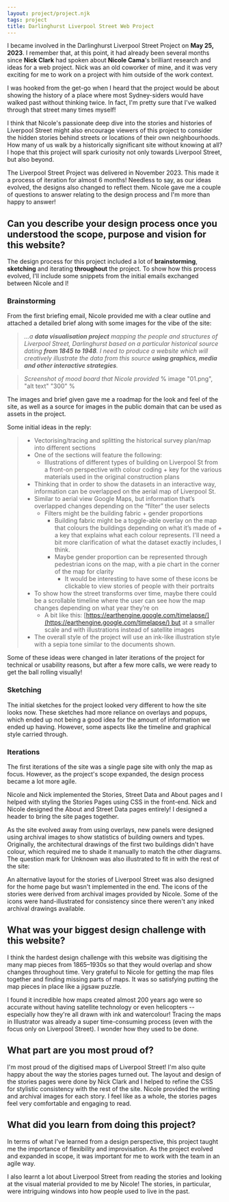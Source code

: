 ```yaml
---
layout: project/project.njk
tags: project
title: Darlinghurst Liverpool Street Web Project
---
```


[](/src/projects/darlo/LiverpoolStMapVideo.mp4)
I became involved in the Darlinghurst Liverpool Street Project on **May 25, 2023**.
I remember that, at this point, it had already been several months since **Nick Clark** had spoken about **Nicole Cama**'s brilliant research and ideas for a web project. Nick was an old coworker of mine, and it was very exciting for me to work on a project with him outside of the work context.

I was hooked from the get-go when I heard that the project would be about showing the history of a place where most Sydney-siders would have walked past without thinking twice. In fact, I'm pretty sure that I've walked through that street many times myself!

I think that Nicole's passionate deep dive into the stories and histories of Liverpool Street might also encourage viewers of this project to consider the hidden stories behind streets or locations of their own neighbourhoods. How many of us walk by a historically significant site without knowing at all? I hope that this project will spark curiosity not only towards Liverpool Street, but also beyond.

The Liverpool Street Project was delivered in November 2023. This made it a process of iteration for almost 6 months! Needless to say, as our ideas evolved, the designs also changed to reflect them. Nicole gave me a couple of questions to answer relating to the design process and I'm more than happy to answer!

## Can you describe your design process once you understood the scope, purpose and vision for this website?

The design process for this project included a lot of **brainstorming**, **sketching** and iterating **throughout** the project. To show how this process evolved, I'll include some snippets from the initial emails exchanged between Nicole and I!

### **Brainstorming**

From the first briefing email, Nicole provided me with a clear outline and attached a detailed brief along with some images for the vibe of the site:
> *...a **data visualisation project** mapping the people and structures of Liverpool Street, Darlinghurst based on a particular historical source dating **from 1845 to 1948**. I need to produce a website which will creatively illustrate the data from this source **using graphics, media and other interactive strategies**.*

> *Screenshot of mood board that Nicole provided* % image "01.png", "alt text" "300" %

 
 The images and brief given gave me a roadmap for the look and feel of the site, as well as a source for images in the public domain that can be used as assets in the project.
 
Some initial ideas in the reply:
> - Vectorising/tracing and splitting the historical survey plan/map into different sections
> - One of the sections will feature the following:
> 	- Illustrations of different types of building on Liverpool St from a front-on perspective with colour coding + key for the various materials used in the original construction plans  
> - Thinking that in order to show the datasets in an interactive way, information can be overlapped on the aerial map of Liverpool St.
> - Similar to aerial view Google Maps, but information that’s overlapped changes depending on the “filter” the user selects
> 	- Filters might be the building fabric + gender proportions
> 		- Building fabric might be a toggle-able overlay on the map that colours the buildings depending on what it’s made of + a key that explains what each colour represents. I'll need a bit more clarification of what the dataset exactly includes, I think.  
> 		- Maybe gender proportion can be represented through pedestrian icons on the map, with a pie chart in the corner of the map for clarity
> 			- It would be interesting to have some of these icons be clickable to view stories of people with their portraits  
> - To show how the street transforms over time, maybe there could be a scrollable timeline where the user can see how the map changes depending on what year they’re on
> 	- A bit like this: [https://earthengine.google.com/timelapse/](https://earthengine.google.com/timelapse/) but at a smaller scale and with illustrations instead of satellite images  
> - The overall style of the project will use an ink-like illustration style with a sepia tone similar to the documents shown.

Some of these ideas were changed in later iterations of the project for technical or usability reasons, but after a few more calls, we were ready to get the ball rolling visually!
### Sketching
The initial sketches for the project looked very different to how the site looks now.
These sketches had more reliance on overlays and popups, which ended up not being a good idea for the amount of information we ended up having. However, some aspects like the timeline and graphical style carried through.
[](/src/02.png)
### Iterations
The first iterations of the site was a single page site with only the map as focus. 
However, as the project's scope expanded, the design process became a lot more agile. 

[](/src/04.png)[](/src/03.png)

Nicole and Nick implemented the Stories, Street Data and About pages and I helped with styling the Stories Pages using CSS in the front-end. Nick and Nicole designed the About and Street Data pages entirely! I designed a header to bring the site pages together.
[](/src/05.png)

As the site evolved away from using overlays, new panels were designed using archival images to show statistics of building owners and types. Originally, the architectural drawings of the first two buildings didn't have colour, which required me to shade it manually to match the other diagrams. The question mark for Unknown was also illustrated to fit in with the rest of the site:

[](/src/06.png)

An alternative layout for the stories of Liverpool Street was also designed for the home page but wasn't implemented in the end. The icons of the stories were derived from archival images provided by Nicole. 
Some of the icons were hand-illustrated for consistency since there weren't any inked archival drawings available.

[](/src/07.png)
## What was your biggest design challenge with this website?

I think the hardest design challenge with this website was digitising the many map pieces from 1865–1930s so that they would overlap and show changes throughout time. Very grateful to Nicole for getting the map files together and finding missing parts of maps. It was so satisfying putting the map pieces in place like a jigsaw puzzle. 

I found it incredible how maps created almost 200 years ago were so accurate without having satellite technology or even helicopters -- especially how they're all drawn with ink and watercolour! Tracing the maps in Illustrator was already a super time-consuming process (even with the focus only on Liverpool Street). I wonder how they used to be done.

[](/src/10.png)

[](/src/08.png)

[](/src/09.png)
[](/src/11.png)
## What part are you most proud of?

I'm most proud of the digitised maps of Liverpool Street!
I'm also quite happy about the way the stories pages turned out.
The layout and design of the stories pages were done by Nick Clark and I helped to refine the CSS for stylistic consistency with the rest of the site. Nicole provided the writing and archival images for each story.
I feel like as a whole, the stories pages feel very comfortable and engaging to read.

[](/src/12.png)

## What did you learn from doing this project?

In terms of what I've learned from a design perspective, this project taught me the importance of flexibility and improvisation. As the project evolved and expanded in scope, it was important for me to work with the team in an agile way.

I also learnt a lot about Liverpool Street from reading the stories and looking at the visual material provided to me by Nicole! The stories, in particular, were intriguing windows into how people used to live in the past.